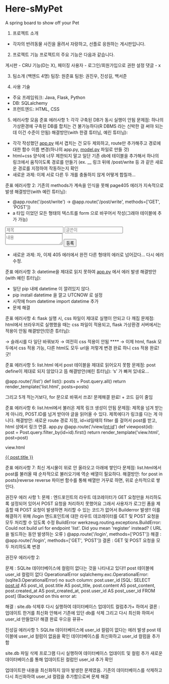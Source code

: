 # Here-sMyPet
A spring board to show off your Pet

1. 프로젝트 소개
- 각자의 반려동물 사진을 올려서 자랑하고, 선플로 응원하는 게시판입니다.

2. 프로젝트 기능
프로젝트의 주요 기능은 다음과 같습니다.

게시판 - CRU 기능(D는 X), 페이징
사용자 - 로그인/회원가입으로 권한 설정
댓글 - x

3. 팀소개 (백엔드 4명)
팀장: 원준표
팀원: 권진우, 진성길, 백서준

5. 사용 기술
- 주요 프레임워크: Java, Flask, Python
- DB: SQLalchemy
- 프런트엔드: HTML, CSS
 
5. 에러사항 모음
준표 에러사항 1: 각각 구축된 DB가 동시 실행이 안됨
문제점: 하나의 가상환경에 구축된 DB를 합치는 건 불가능하다(R DBMS 라는 신박한 걸 써야 되는데 이건 수준이 안됨)
해결방안(with 한결 튜터님, 예린 튜터님):

- 각각 작성했던 [app.py](http://app.py) 에서 겹치는 건 모두 제외하고, route만 추가해주고 경로에 대한 함수 이름 변경(하나의 app.py, [model.py](http://model.py) 파일로 만들 것)
- html+css 양식에 너무 제한되지 말고 일단 기존 db에 테이블을 추가해서 하나의 링크에서 움직이도록 경로를 만들기 (ex. __ 링크 뒤에 /post/write 등 과 같은 새로운 경로를 지정하여 작동하는지 확인
- 새로운 과제: 이제 서로 다른 두 개를 충돌하지 않게 어떻게 합칠까…

준표 에러사항 2: 기존의 methods가 계속을 인식을 못해 page405 에러가 지속적으로 발생
해결방안(with 예린 튜터님):
- @app.route('/post/write') → @app.route('/post/write', methods=['GET', 'POST'])
- a 타입 이었던 모든 형태의 텍스트를 form 으로 바꾸어서 작성(그래야 테이블에 추가 가능)

<form action="/post" method="post">
<input type="text" name="title" placeholder="제목">
<input type="text" name="author" placeholder="글쓴이">
<textarea name="content" placeholder="내용"></textarea>
<button type="submit">등록</button>
</form>

- 새로운 과제: 자, 이제 405 에러에서 완전 다른 형태의 에러로 넘어갔다… 다시 에러 수정.

준표 에러사항 3: datetime을 제대로 읽지 못하여 [app.py](http://app.py) 에서 에러 발생
해결방안(with 예린 튜터님):
- 일단 pip 내에 datetime 이 깔려있지 않다.
- pip install datetime 을 깔고 UTCNOW 로 설정
- 시작에 from datetime import datetime 추가
- 문제 해결

준표 에러사항 4: flask 실행 시, css 파일이 제대로 실행이 안되고 다 깨짐
문제점: html에서 브라우저로 실행했을 때는 css 파일이 적용되고, flask 가상환경 서버에서는 적용이 안됨
해결방안(민준 튜터님):
<link rel="stylesheet" href="C:\Users\thewo\Desktop\게시판\static/style.css">
→ 슬래시를 다 일단 바꿔보자
<link rel="stylesheet" href="C:/Users/thewo/Desktop/게시판/static/style.css">
→ 여전히 css 적용이 안됨
**<link rel="stylesheet" href="{{ url_for('static', filename='CSS파일이름.css') }}">**
→ 이제 html, flask 모두에서 css 적용 가능, 다른 html도 모두 url을 저렇게 변경 완료 하니 css 적용 완료! 굿!

준표 에러사항 5: list.html 에서 post 테이블을 제대로 읽어오지 못함
문제점: post define이 제대로 되지 않았다고 뜸
해결방안(예린 튜터님): ‘s’ 가 빠져 있네요…

@app.route('/list')
def list():
    posts = Post.query.all()
    return render_template('list.html', posts=posts)

그리고 5개 적는거보다, for 문으로 바꿔서 쓰죠!
문제해결 완료! + 코드 길이 줄임

준표 에러사항 6: list.html에서 불러온 제목 링크 생성이 안됨
문제점: 제목을 넘겨 받는 게 아니라, POST.ID를 넘겨 받아야 글을 읽어올 수 있다. 제목에다가 링크를 다는 게 아니다.
해결방안: 새로운 route 경로 지정, id=id일때의 filter 를 걸어서 post를 받고, html 상에서 링크 연결.
app.py
@app.route('/view/<int:id>')
def viewpost(id):
    post = Post.query.filter_by(id=id).first()
    return render_template('view.html', post=post)

view.html  
<div class="title"><a href="{{ url_for('viewpost', id=post.id) }}">{{ post.title }}</a></div>

준표 에러사항 7: 최신 게시물이 위로 안 올라오고 아래에 쌓인다
문제점: list.html에서 post를 불러올 때 순차적으로 불러오기에 역순 배열이 필요하다.
해결방안: for post in posts|reverse 
reverse 파이썬 함수를 통해 배열만 거꾸로 하면, 위로 순차적으로 쌓인다.

권진우 에러 사항 1:
문제 : 엔드포인트의 라우트 데코레이터가 GET 요청만을 처리하도록 설정되어 있어서 POST 요청을 처리하지 못했어요 그래서 사용자가 로그인 폼을 제출할 때 POST 요청이 발생하면 처리할 수 있는 코드가 없어서 Builderror 발생!! 이를 해결하기 위해 /login 엔드포인트에 대한 라우트 데코레이터를 GET 및 POST 요청을 모두 처리할 수 있도록 수정
BuildError
werkzeug.routing.exceptions.BuildError: Could not build url for endpoint 'list'. Did you mean 'register' instead? ( URL을 빌드하는 동안 발생하는 오류 )
@app.route('/login', methods=['POST'])
해결 : @app.route('/login', methods=['GET', 'POST']) 
결론 : GET 및 POST 요청을 모두 처리하도록 변경

권진우 에러사항 2: 

문제 : SQLite 데이터베이스에 컬럼이 없다는 것을 나타내고 있다!!
post 테이블에 user_id 컬럼이 없다
OperationalError
sqlalchemy.exc.OperationalError: (sqlite3.OperationalError) no such column: post.user_id
[SQL: SELECT [post.id](http://post.id/) AS post_id, post.title AS post_title, post.content AS post_content, post.created_at AS post_created_at, post.user_id AS post_user_id
FROM post]
(Background on this error at:

해결 : site.db 삭제후 다시 실행하여 데이터베이스 업데이트 컬럼추가+ 하여서
결론 : 업데이트 한거를 최신화 안해서 기존에 있던 db를 삭제 그리고 다시 최신화 하여서 user_id 만들었다! 해결 완료 우으응 뀨뀨~

진성길 에러사항 1:
SQLite 데이터베이스에 user_id 컬럼이 없다는 에러 발생
post 테이블에 user_id 컬럼이 없음을 확인
데이터베이스를 최신화하고 user_id 컬럼을 추가함

site.db 파일 삭제
프로그램 다시 실행하여 데이터베이스 업데이트 및 컬럼 추가
새로운 데이터베이스를 통해 업데이트된 컬럼인 user_id 추가 확인

업데이트한 내용을 최신화하지 않아 발생한 문제였음.
기존의 데이터베이스를 삭제하고 다시 최신화하여 user_id 컬럼을 추가함으로써 문제 해결
